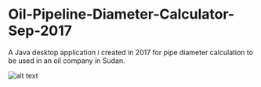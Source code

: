 # Oil-Pipeline-Diameter-Calculator-Sep-2017
A Java desktop application i created in 2017 for pipe diameter calculation to be used in an oil company in Sudan.

![alt text](https://raw.githubusercontent.com/Attaras/Oil-Pipeline-Diameter-Calculator-Sep-2017/master/ScreenCapture.png)
